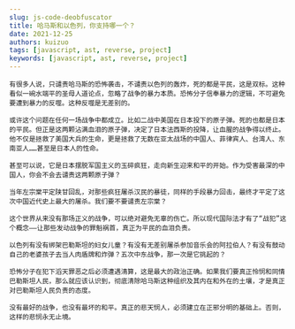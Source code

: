 ```yaml
---
slug: js-code-deobfuscator
title: 哈马斯和以色列，你支持哪一个？
date: 2021-12-25
authors: kuizuo
tags: [javascript, ast, reverse, project]
keywords: [javascript, ast, reverse, project]
---
```


<!-- truncate -->

    有很多人说，只谴责哈马斯的恐怖袭击，不谴责以色列的轰炸，死的都是平民，这是双标。这种看似一碗水端平的圣母人道论点，忽略了战争的暴力本质。恐怖分子信奉暴力的逻辑，不可避免要遭到暴力的反噬。这种反噬是无差别的。

    或许这个问题在任何一场战争中都成立。比如二战中美国在日本投下的原子弹。死的也都是日本的平民。但正是这两颗沾满血泪的原子弹，决定了日本法西斯的投降，让血腥的战争得以终止。他不仅是拯救了美国大兵的生命，更是拯救了无数在亚太战场的中国人、菲律宾人、台湾人、东南亚人……甚至是日本人的性命。

    甚至可以说，它是日本摆脱军国主义的玉碎疯狂，走向新生迎来和平的开始。作为受害最深的中国人，你会不会去谴责这两颗原子弹？

    当年左宗棠平定陕甘回乱，对那些疯狂屠杀汉民的暴徒，同样的手段暴力回击，最终才平定了这次中国近代史上最大的屠杀。我们要不要谴责左宗棠？

    这个世界从来没有那场正义的战争，可以绝对避免无辜的伤亡。所以现代国际法才有了“战犯”这个概念——让那些发动战争的罪魁祸首，真正为平民的血泪负责。

    以色列有没有绑架巴勒斯坦的妇女儿童？有没有无差别屠杀参加音乐会的阿拉伯人？有没有鼓动自己的老婆孩子去当人肉盾牌和炸弹？五次中东战争，那一次是它挑起的？

    恐怖分子在犯下滔天罪恶之后必须遭遇清算，这是最大的政治正确。如果我们要真正怜悯和同情巴勒斯坦人民，那么就应该认识到，彻底清除哈马斯这种组织及其内在和外在的土壤，才是真正对巴勒斯坦人民负责的态度。

    没有最好的战争，也没有最坏的和平。真正的悲天悯人，必须建立在正邪分明的基础上。否则，这样的悲悯永无止境。


<!-- truncate -->
